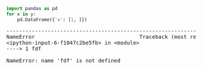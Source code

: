

```python
import pandas as pd
for x in y:
    pd.DataFrame({'x': [1, ]})
```
<div class="p-Widget jp-RenderedText jp-OutputArea-output" data-mime-type="application/vnd.jupyter.stderr"><pre><span class="ansi-red-fg">---------------------------------------------------------------------------</span>&#10;<span class="ansi-red-fg">NameError</span>                                 Traceback (most recent call last)&#10;<span class="ansi-green-fg">&lt;ipython-input-6-f1047c2be5fb&gt;</span> in <span class="ansi-cyan-fg">&lt;module&gt;</span>&#10;<span class="ansi-green-fg">----&gt; 1</span><span class="ansi-red-fg"> </span>fdf&#10;&#10;<span class="ansi-red-fg">NameError</span>: name 'fdf' is not defined</pre></div>

